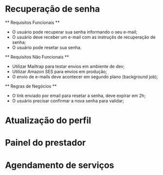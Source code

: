 # Recuperação de senha

** Requisitos Funcionais **

- O usuário pode recuperar sua senha informando o seu e-mail;
- O usuário deve receber um e-mail com as instruçẽs de recuperação de senha;
- O usuário pode resetar sua senha.

** Requisitos Não Funcionais **

- Utilizar Mailtrap para testar envios em ambiente de dev;
- Utilizar Amazon SES para envios em produção;
- O envio de e-mails deve acontecer em segundo plano (background job);

** Regras de Negócios **

- O link enviado por email para resetar a senha, deve expirar em 2h;
- O usuário precisar confirmar a nova senha para validar;

# Atualização do perfil

# Painel do prestador

# Agendamento de serviços
